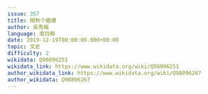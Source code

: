 ```yaml
---
issue: 357
title: 鬧熱个婚禮
author: 吳秀梅
language: 南四縣
date: 2019-12-19T00:00:00.000+08:00
topic: 文史
difficulty: 2
wikidata: Q98096251
wikidata_link: https://www.wikidata.org/wiki/Q98096251
author_wikidata_link: https://www.wikidata.org/wiki/Q98096267
author_wikidata: Q98096267
---
```

